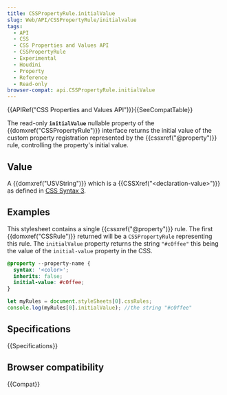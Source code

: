 ```yaml
---
title: CSSPropertyRule.initialValue
slug: Web/API/CSSPropertyRule/initialvalue
tags:
  - API
  - CSS
  - CSS Properties and Values API
  - CSSPropertyRule
  - Experimental
  - Houdini
  - Property
  - Reference
  - Read-only
browser-compat: api.CSSPropertyRule.initialValue
---
```

{{APIRef("CSS Properties and Values API")}}{{SeeCompatTable}}

The read-only **`initialValue`** nullable property of the {{domxref("CSSPropertyRule")}} interface returns the initial value of the custom property registration represented by the {{cssxref("@property")}} rule, controlling the property's initial value.

## Value

A {{domxref("USVString")}} which is a {{CSSXref("&lt;declaration-value&gt;")}} as
defined in [CSS
Syntax 3](https://www.w3.org/TR/css-syntax-3/#typedef-declaration-value).

## Examples

This stylesheet contains a single {{cssxref("@property")}} rule. The first {{domxref("CSSRule")}} returned will be a `CSSPropertyRule` representing this rule. The `initialValue` property returns the string `"#c0ffee"` this being the value of the `initial-value` property in the CSS.

```css
@property --property-name {
  syntax: '<color>';
  inherits: false;
  initial-value: #c0ffee;
}
```

```js
let myRules = document.styleSheets[0].cssRules;
console.log(myRules[0].initialValue); //the string "#c0ffee"
```

## Specifications

{{Specifications}}

## Browser compatibility

{{Compat}}
